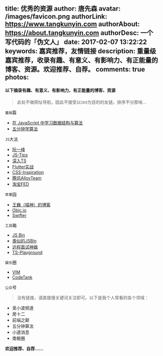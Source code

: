 title: 优秀的资源
author: 唐先森
avatar: /images/favicon.png
authorLink: https://www.tangkunyin.com
authorAbout: https://about.tangkunyin.com
authorDesc: 一个写代码的「伪文人」
date: 2017-02-07 13:22:22
keywords: 嘉宾推荐，友情链接
description: 重量级嘉宾推荐，收录有趣、有意义、有影响力、有正能量的博客、资源。欢迎推荐、自荐。
comments: true
photos:
---

#### 以下摘录有趣、有意义、有影响力、有正能量的博客、资源

> 此处不做网址导航，因此不接受以`SEO`为目的的友链。排序不分那啥...

`基础`篇

- [在 JavaScript 中学习数据结构与算法](https://juejin.im/post/594dfe795188250d725a220a)
- [五分钟学算法](http://www.cxyxiaowu.com/)


`JS`大法

- [阮一峰](http://www.ruanyifeng.com/blog/)
- [JS-Tips](http://www.jstips.co/zh_CN/)
- [深入TS](https://jkchao.github.io/typescript-book-chinese/)
- [Flutter实战](https://book.flutterchina.club/)
- [CSS-Inspiration](https://github.com/chokcoco/CSS-Inspiration)
- [腾讯AlloyTeam](http://www.alloyteam.com/)
- [淘宝FED](http://taobaofed.org/)


`苹果`园

- [王巍（喵神）的博客](https://onevcat.com/)
- [Objc.io](https://www.objc.io/)
- [Swifter](http://swifter.tips/)   

`工具`箱

- [JS Bin](http://js.jirengu.com/hanihacuna/1/edit?js,console,output)
- [类似的JSBin](http://jsfiddle.net/)
- [远程面试神器](http://collabedit.com/)
- [TS-Playground](https://www.tslang.cn/play/index.html)

`娱乐`圈

- [VIM](https://vim-adventures.com/)
- [CodeTank](http://codetank.alloyteam.com/)


`公众`号

> 没有链接，请直接搜关键词关注即可。以下是我个人常看的各个领域：

- 吴小波频道
- 房十二
- 前端之巅
- 五分钟算法
- 小道消息
- 南极圈
 

**欢迎推荐、自荐......**

